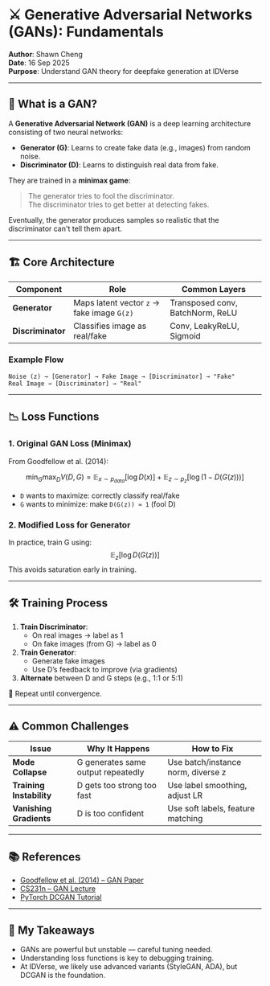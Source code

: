 # ⚔️ Generative Adversarial Networks (GANs): Fundamentals  

**Author**: Shawn Cheng  
**Date**: 16 Sep 2025  
**Purpose**: Understand GAN theory for deepfake generation at IDVerse  

---

## 🧠 What is a GAN?

A **Generative Adversarial Network (GAN)** is a deep learning architecture consisting of two neural networks:

- **Generator (G)**: Learns to create fake data (e.g., images) from random noise.
- **Discriminator (D)**: Learns to distinguish real data from fake.

They are trained in a **minimax game**:
> The generator tries to fool the discriminator.  
> The discriminator tries to get better at detecting fakes.

Eventually, the generator produces samples so realistic that the discriminator can't tell them apart.

---

## 🏗️ Core Architecture

| Component | Role | Common Layers |
|--------|------|----------------|
| **Generator** | Maps latent vector `z` → fake image `G(z)` | Transposed conv, BatchNorm, ReLU |
| **Discriminator** | Classifies image as real/fake | Conv, LeakyReLU, Sigmoid |

### Example Flow

```
Noise (z) → [Generator] → Fake Image → [Discriminator] → "Fake"
Real Image → [Discriminator] → "Real"
```

---

## 📉 Loss Functions

### 1. **Original GAN Loss (Minimax)**

From Goodfellow et al. (2014):

$$
\min_G \max_D V(D, G) = \mathbb{E}_{x \sim p_{data}}[\log D(x)] + \mathbb{E}_{z \sim p_z}[\log(1 - D(G(z)))]
$$

- `D` wants to maximize: correctly classify real/fake
- `G` wants to minimize: make `D(G(z)) ≈ 1` (fool D)

### 2. **Modified Loss for Generator**

In practice, train G using:
$$
\mathbb{E}_{z}[\log D(G(z))]
$$
This avoids saturation early in training.

---

## 🛠️ Training Process

1. **Train Discriminator**:
   - On real images → label as 1
   - On fake images (from G) → label as 0
2. **Train Generator**:
   - Generate fake images
   - Use D’s feedback to improve (via gradients)
3. **Alternate** between D and G steps (e.g., 1:1 or 5:1)

🔁 Repeat until convergence.

---

## ⚠️ Common Challenges

| Issue | Why It Happens | How to Fix |
|------|----------------|-----------|
| **Mode Collapse** | G generates same output repeatedly | Use batch/instance norm, diverse z |
| **Training Instability** | D gets too strong too fast | Use label smoothing, adjust LR |
| **Vanishing Gradients** | D is too confident | Use soft labels, feature matching |

---

## 📚 References

- [Goodfellow et al. (2014) – GAN Paper](https://arxiv.org/abs/1406.2661)
- [CS231n – GAN Lecture](https://www.youtube.com/watch?v=8L11aMN5KY8)
- [PyTorch DCGAN Tutorial](https://pytorch.org/tutorials/beginner/dcgan_faces_tutorial.html)

---

## 📝 My Takeaways

- GANs are powerful but unstable — careful tuning needed.
- Understanding loss functions is key to debugging training.
- At IDVerse, we likely use advanced variants (StyleGAN, ADA), but DCGAN is the foundation.
